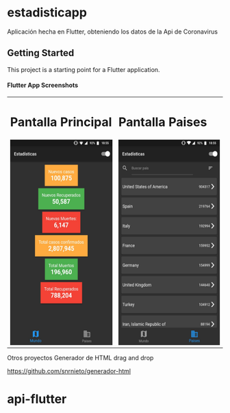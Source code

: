 # estadisticapp

Aplicación hecha en Flutter, obteniendo los datos de la Api de Coronavirus

## Getting Started

This project is a starting point for a Flutter application.

#### Flutter App Screenshots

<table>
  <tr>
    <td><h1>Pantalla Principal</h1></td>
     <td><h1>Pantalla Paises</h1></td>
  </tr>
  <tr>
    <td><img src="pantalla_inicial.jpg" width=270 height=480></td>
    <td><img src="pantalla_paises.jpg" width=270 height=480></td>
  </tr>
 </table>

Otros proyectos
Generador de HTML drag and drop

<a href="https://github.com/snrnieto/generador-html">https://github.com/snrnieto/generador-html</a>
# api-flutter
